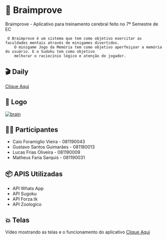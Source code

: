 # 📝 Braimprove

Braimprove - Aplicativo para treinamento cerebral feito no 7º Semestre de EC

     O Braimprove é um sistema que tem como objetivo exercitar as faculdades mentais através de minigames divertidos.
        O minigame Jogo da Memória tem como objetivo aperfeiçoar a memória do usuário. E o Sudoku tem como objetivo
        melhorar o raciocínio lógico e atenção do jogador.
	
## 🎬 Daily 
<a href=https://youtu.be/qW2Wfh0x9RY>Clique Aqui<a/>	
## 🎈 Logo 
<a href="https://ibb.co/ByX2YBd"><img src="https://i.ibb.co/ByX2YBd/brain.png" alt="brain" border="0"></a>
## 👨‍💻  Participantes
- Caio Foramiglio Vieira   - 081190043 
- Gustavo Santos Guimarães - 081180013
- Lucas Frias Oliveira     - 081190009 
- Matheus Faria Sarquis    - 081190031

## 📦 APIS Utilizadas

- API Whats App
- API Sugoku
- API Forza.tk
- API Zoologico
  
## 💥 Telas 
Vídeo mostrando as telas e o funcionamento do aplicativo 
<a href=https://youtu.be/dKVk1uaBDfU>Clique Aqui<a/>	
  


